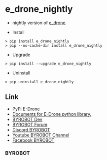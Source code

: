 # e_drone_nightly

* nightly version of [e_drone](https://pypi.org/project/e-drone/).


* Install
```
> pip install e_drone_nightly
> pip --no-cache-dir install e_drone_nightly
```

* Upgrade
```
> pip install --upgrade e_drone_nightly
```

* Uninstall
```
> pip uninstall e_drone_nightly
```



## Link

* [PyPI E-Drone](https://pypi.org/project/e-drone-nightly/)
* [Documents for E-Drone python library.](https://byrobot.github.io/documents/kr/products/e_drone/library/python/e_drone/)
* [BYROBOT Dev](http://dev.byrobot.co.kr/)
* [BYROBOT Forum](https://groups.google.com/d/forum/byrobot)
* [Discord BYROBOT](https://discord.gg/UVVJMye)
* [Youtube BYROBOT Channel](https://www.youtube.com/user/BYROBOTCO)
* [Facebook BYROBOT](https://www.facebook.com/Byrobot.Drones)


### BYROBOT

